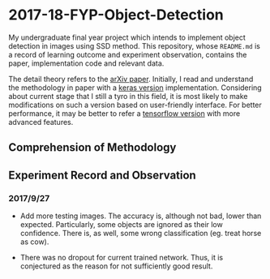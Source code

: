 # 2017-18-FYP-Object-Detection

My undergraduate final year project which intends to implement object detection in images using SSD method. This repository, whose `README.md` is a record of learning outcome and experiment observation, contains the paper, implementation code and relevant data. 

The detail theory refers to the [arXiv paper](https://arxiv.org/abs/1512.02325). Initially, I read and understand the methodology in paper with a [keras version](https://github.com/rykov8/ssd_keras) implementation. Considering about current stage that I still a tyro in this field, it is most likely to make modifications on such a version based on user-friendly interface. For better performance, it may be better to refer a [tensorflow version](https://github.com/balancap/SSD-Tensorflow) with more advanced features. 

## Comprehension of Methodology

## Experiment Record and Observation

### 2017/9/27

- Add more testing images. The accuracy is, although not bad, lower than expected. Particularly, some objects are ignored as their low confidence. There is, as well, some wrong classification (eg. treat horse as cow).

- There was no dropout for current trained network. Thus, it is conjectured as the reason for not sufficiently good result.
